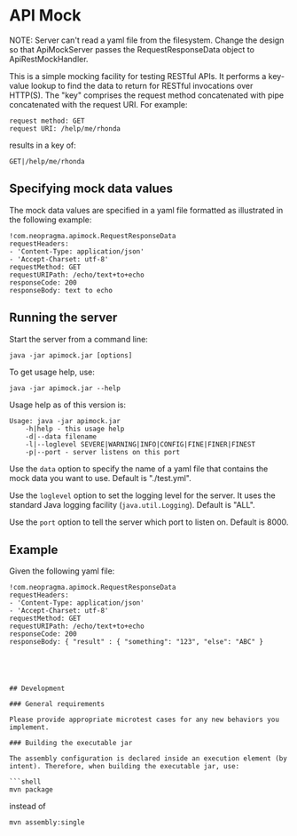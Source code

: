 # API Mock

NOTE: Server can't read a yaml file from the filesystem. Change the design so that ApiMockServer passes the RequestResponseData object to ApiRestMockHandler.

This is a simple mocking facility for testing RESTful APIs. It performs a key-value lookup to find the data to return for RESTful invocations over HTTP(S). The "key" comprises the request method concatenated with pipe concatenated with the request URI. For example:

```shell
request method: GET
request URI: /help/me/rhonda
```

results in a key of:

```shell
GET|/help/me/rhonda
```

## Specifying mock data values

The mock data values are specified in a yaml file formatted as illustrated in the following example:

```shell
!com.neopragma.apimock.RequestResponseData
requestHeaders: 
- 'Content-Type: application/json'
- 'Accept-Charset: utf-8'
requestMethod: GET
requestURIPath: /echo/text+to+echo
responseCode: 200
responseBody: text to echo
```

## Running the server

Start the server from a command line:

```shell
java -jar apimock.jar [options]
```

To get usage help, use:

```shell
java -jar apimock.jar --help
```

Usage help as of this version is:

```shell
Usage: java -jar apimock.jar
    -h|help - this usage help
    -d|--data filename
    -l|--loglevel SEVERE|WARNING|INFO|CONFIG|FINE|FINER|FINEST
    -p|--port - server listens on this port
```

Use the ```data``` option to specify the name of a yaml file that contains the mock data you want to use. Default is "./test.yml".

Use the ```loglevel``` option to set the logging level for the server. It uses the standard Java logging facility (```java.util.Logging```). Default is "ALL".

Use the ```port``` option to tell the server which port to listen on. Default is 8000.

## Example

Given the following yaml file:

```shell
!com.neopragma.apimock.RequestResponseData
requestHeaders: 
- 'Content-Type: application/json'
- 'Accept-Charset: utf-8'
requestMethod: GET
requestURIPath: /echo/text+to+echo
responseCode: 200
responseBody: { "result" : { "something": "123", "else": "ABC" }





## Development

### General requirements

Please provide appropriate microtest cases for any new behaviors you implement. 

### Building the executable jar

The assembly configuration is declared inside an execution element (by intent). Therefore, when building the executable jar, use:

```shell
mvn package
```

instead of 

```shell
mvn assembly:single
```





